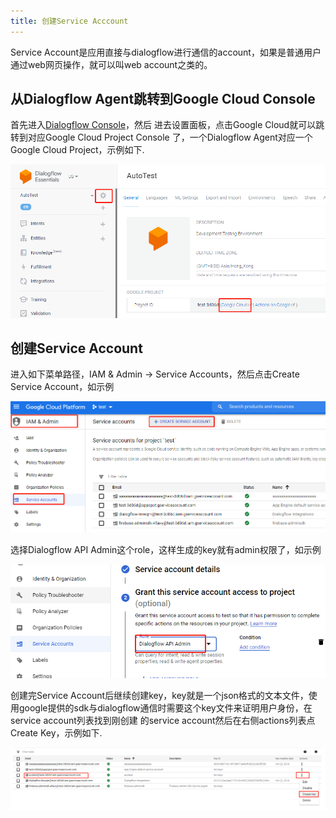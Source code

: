 ```yaml
---
title: 创建Service Acccount
---
```


Service Account是应用直接与dialogflow进行通信的account，如果是普通用户
通过web网页操作，就可以叫web account之类的。

## 从Dialogflow Agent跳转到Google Cloud Console
首先进入[Dialogflow Console](https://dialogflow.cloud.google.com)，然后
进去设置面板，点击Google Cloud就可以跳转到对应Google Cloud Project Console
了，一个Dialogflow Agent对应一个Google Cloud Project，示例如下.

![跳转到Agent对应Google Cloud Project](./files/navigate-to-google-cloud-console.png)

## 创建Service Account
进入如下菜单路径，IAM & Admin -> Service Accounts，然后点击Create Service Account，如示例

![创建Service Account](./files/create-service-account.png)

选择Dialogflow API Admin这个role，这样生成的key就有admin权限了，如示例

![选择Dialogflow API Admin Role](./files/select-dialogflow-api-admin-role.png)

创建完Service Account后继续创建key，key就是一个json格式的文本文件，使用google提供的sdk与dialogflow通信时需要这个key文件来证明用户身份，在service account列表找到刚创建
的service account然后在右侧actions列表点Create Key，示例如下.

![创建key](./files/click-create-key.png)


